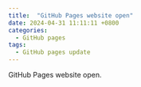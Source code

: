 ```yaml
---
title:  "GitHub Pages website open"
date: 2024-04-31 11:11:11 +0800
categories: 
  - GitHub pages
tags:
  - GitHub pages update
---
```


GitHub Pages website open.
